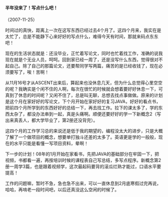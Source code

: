 
#### 半年没来了！写点什么吧！
（2007-11-25）

时间过的真快，距离上一次在这写东西已经过去4个月了。这四个月来，我实在是太忙了，总是不能静下心来好好的写点什么，难得今天有时间，那就来码点东东吧！

现在的生活状态就是：还没毕业，正忙着写论文，同时也忙着找工作，准确的说我现在就是个无业人员，呵呵。回到家已经一周了，还是没写什么东西，觉得很对不起自己。除了自己的那篇论文，还要帮同学写两篇，痛苦的是已经收钱了，现在必须要写了，唉！苦啊！

从11月16号才从ASCENT出来后，算起来也没休息几天，但为什么总觉得心里空空的呢？我确实是个闲不住的人啊，每次在很忙的时候就会想着要好好休息一下，可真到了休息的时间呢？又闲不住了，总是叫无聊，总想去找点事做做。原来的计划是这个月在家好好的写论文，下个月开始在家好好的复习JAVA，好好的看点书，把前四个月所学到的东西好好的总结一下，再去找工作。拉下的课太多了，学的东西太杂了，都没办法串到一起，真是头痛啊。顺便还要好好的学一下新概念2（写出来真丢人，都大学毕业了，第2册还没背完）。

这四个月的工作学习总的来说还是低于我的期望的，编程没太大的进步，只是大概了解了一个做项目的概念，想要单打独斗还差的太多了。英语更是学的一般般，现在的水平只能是看懂一写项目资料，晕啊！

下一步的计划！08年的1月开始在家看书，先把JAVA的基础部分在牢固一下，把视频，书都看一遍，再按培训时候的课程表自己写总结，多写点程序。新概念第2册一周学3篇，也是跟着视频学，这次最起码要背的滚瓜烂熟才能过，口语水平要提高！

工作的问题嘛，暂时不急，急也急不出来，可以一直休息到2月底寒假过完再说，哈哈，再啃老一段时间吧，以后还真没这么空闲的时候了。
